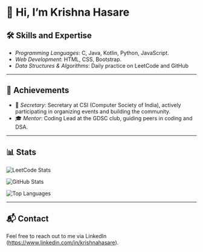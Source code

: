 # 👋 Hi, I’m Krishna Hasare

## 🛠 Skills and Expertise  

- *Programming Languages*: C, Java, Kotlin, Python, JavaScript.  
- *Web Development*: HTML, CSS, Bootstrap.  
- *Data Structures & Algorithms*: Daily practice on LeetCode and GitHub  

---

## 🌟 Achievements  

- 🏅 *Secretary*: Secretary at CSI (Computer Society of India), actively participating in organizing events and building the community.  
- 🎓 *Mentor*: Coding Lead at the GDSC club, guiding peers in coding and DSA.  

---

## 📊 Stats  


![LeetCode Stats](https://leetcard.jacoblin.cool/krishnahasare?theme=light&font=Karma&ext=contest)  

![GitHub Stats](https://github-readme-stats.vercel.app/api?username=krishnahasare&show_icons=true&hide_title=true&count_private=true&theme=light)

![Top Languages](https://github-readme-stats.vercel.app/api/top-langs/?username=krishnahasare&layout=compact&theme=light)

---

## 📬 Contact  

Feel free to reach out to me via LinkedIn (https://www.linkedin.com/in/krishnahasare).


